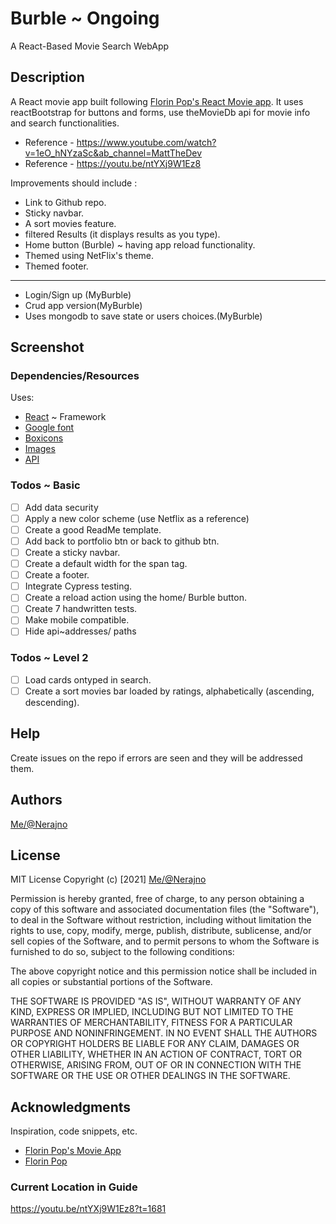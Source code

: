 # Burble ~ Ongoing
A React-Based  Movie Search WebApp

## Description
A React movie app built following [Florin Pop's React Movie app](https://youtu.be/sZ0bZGfg_m4).
It uses reactBootstrap for buttons and forms, use theMovieDb api for movie info and search functionalities.
- Reference - https://www.youtube.com/watch?v=1eO_hNYzaSc&ab_channel=MattTheDev
- Reference - https://youtu.be/ntYXj9W1Ez8

Improvements should include :
- Link to Github repo.
- Sticky navbar.
- A sort movies feature.
- filtered Results (it displays results as you type).
- Home button (Burble) ~ having app reload functionality.
- Themed using NetFlix's theme.
- Themed footer.
*************************
- Login/Sign up (MyBurble)
- Crud app version(MyBurble)
- Uses mongodb to save state or users choices.(MyBurble)


## Screenshot


### Dependencies/Resources
Uses:
- [React](https://reactjs.org/) ~ Framework
- [Google font](https://fonts.google.com/)
- [Boxicons](https://boxicons.com/)
- [Images](https://unsplash.com/)
- [API](https://www.themoviedb.org/)

### Todos ~ Basic
- [ ] Add data security
- [ ] Apply a new color scheme (use Netflix as a reference)
- [ ] Create a good ReadMe template.
- [ ] Add back to portfolio btn or back to github btn.
- [ ] Create a sticky navbar.
- [ ] Create a default width for the span tag. 
- [ ] Create a footer.
- [ ] Integrate Cypress testing.
- [ ] Create a reload action using the home/ Burble button.
- [ ] Create 7  handwritten tests.
- [ ] Make mobile compatible.
- [ ] Hide api~addresses/ paths

### Todos ~ Level 2
- [ ] Load cards ontyped in search.
- [ ] Create a sort movies bar loaded by ratings, alphabetically (ascending, descending).
 
## Help
Create issues on the repo if errors are seen and they will be addressed them.

## Authors
[Me/@Nerajno](https://twitter.com/nerajno)  

## License
MIT License
Copyright (c) [2021] [Me/@Nerajno](https://twitter.com/nerajno)  

Permission is hereby granted, free of charge, to any person obtaining a copy
of this software and associated documentation files (the "Software"), to deal
in the Software without restriction, including without limitation the rights
to use, copy, modify, merge, publish, distribute, sublicense, and/or sell
copies of the Software, and to permit persons to whom the Software is
furnished to do so, subject to the following conditions:

The above copyright notice and this permission notice shall be included in all
copies or substantial portions of the Software.

THE SOFTWARE IS PROVIDED "AS IS", WITHOUT WARRANTY OF ANY KIND, EXPRESS OR
IMPLIED, INCLUDING BUT NOT LIMITED TO THE WARRANTIES OF MERCHANTABILITY,
FITNESS FOR A PARTICULAR PURPOSE AND NONINFRINGEMENT. IN NO EVENT SHALL THE
AUTHORS OR COPYRIGHT HOLDERS BE LIABLE FOR ANY CLAIM, DAMAGES OR OTHER
LIABILITY, WHETHER IN AN ACTION OF CONTRACT, TORT OR OTHERWISE, ARISING FROM,
OUT OF OR IN CONNECTION WITH THE SOFTWARE OR THE USE OR OTHER DEALINGS IN THE
SOFTWARE.

## Acknowledgments
Inspiration, code snippets, etc.
* [Florin Pop's Movie App](https://youtu.be/sZ0bZGfg_m4)
* [Florin Pop](https://twitter.com/florinpop1705)


### Current Location in Guide
https://youtu.be/ntYXj9W1Ez8?t=1681